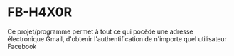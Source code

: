 # FB-H4X0R
Ce projet/programme permet à tout ce qui pocède une adresse électronique Gmail, d'obtenir l'authentification de n'importe quel utilisateur Facebook
